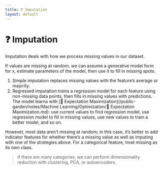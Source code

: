 ```yaml
---
title: ❓ Imputation
layout: default
---
```


# ❓ Imputation

Imputation deals with how we process missing values in our dataset.

If values are missing at random, we can assume a generative model form for $x$, estimate parameters of the model, then use it to fill in missing spots.
1. Simple imputation replaces missing values with the feature’s average or majority.
2. Regressed imputation trains a regression model for each feature using non-missing data points, then fills in missing values with predictions. The model learns with [🎉 Expectation Maximization](/public-garden/notes/Machine Learning/Optimization/🎉 Expectation Maximization.md): use current values to find regression model, use regression model to fill in missing values, use new values to train a better model, and so on.

However, most data aren’t missing at random; in this case, it’s better to add indicator features for whether there’s a missing value as well as imputing with one of the strategies above. For a categorical feature, treat missing as its own class.

> If there are many categories, we can perform dimensionality reduction with clustering, PCA, or autoencoders.
